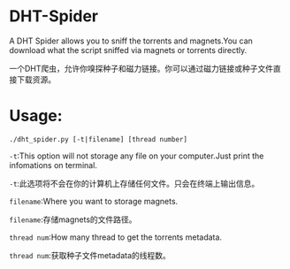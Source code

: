 # DHT-Spider
A DHT Spider allows you to sniff the torrents and magnets.You can download what the script sniffed via magnets or torrents directly.

一个DHT爬虫，允许你嗅探种子和磁力链接。你可以通过磁力链接或种子文件直接下载资源。  
# Usage:
```./dht_spider.py [-t|filename] [thread number]```

```-t```:This option will not storage any file on your computer.Just print the infomations on terminal.

```-t```:此选项将不会在你的计算机上存储任何文件。只会在终端上输出信息。

```filename```:Where you want to storage magnets.

```filename```:存储magnets的文件路径。

```thread num```:How many thread to get the torrents metadata.

```thread num```:获取种子文件metadata的线程数。
